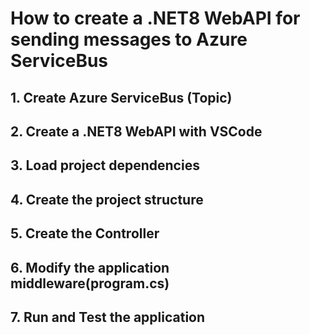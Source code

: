 # How to create a .NET8 WebAPI for sending messages to Azure ServiceBus

## 1. Create Azure ServiceBus (Topic)

## 2. Create a .NET8 WebAPI with VSCode

## 3. Load project dependencies

## 4. Create the project structure

## 5. Create the Controller

## 6. Modify the application middleware(program.cs)

## 7. Run and Test the application

